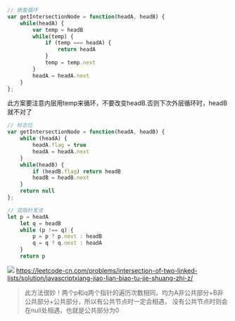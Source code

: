 ```js
// 嵌套循环
var getIntersectionNode = function(headA, headB) {
    while(headA) {
        var temp = headB
        while(temp) {
            if (temp === headA) {
                return headA
            }
            temp = temp.next
        }
        headA = headA.next
    }
};
```
此方案要注意内层用temp来循环，不要改变headB.否则下次外层循环时，headB就不对了
```js
// 标志位
var getIntersectionNode = function(headA, headB) {
    while (headA) {
        headA.flag = true
        headA = headA.next
    }
    while(headB) {
        if (headB.flag) return headB
        headB = headB.next
    }
    return null
};
```

```js
// 双指针发法
let p = headA
    let q = headB
    while (p !== q) {
        p = p ? p.next : headB
        q = q ? q.next : headA
    }
    return p
```

![](https://tva1.sinaimg.cn/large/007S8ZIlgy1ge63es7mw8j31980qmdte.jpg)
https://leetcode-cn.com/problems/intersection-of-two-linked-lists/solution/javascriptxiang-jiao-lian-biao-tu-jie-shuang-zhi-z/
> 此方法很妙！两个p和q两个指针的遍历次数相同，均为A非公共部分+B非公共部分+公共部分，所以有公共节点时一定会相遇，
没有公共节点时则会在null处相遇，也就是公共部分为0